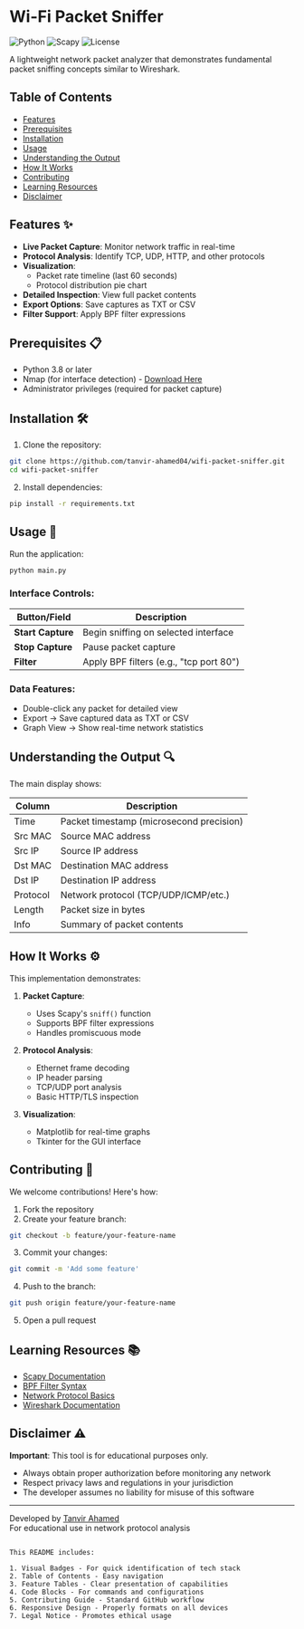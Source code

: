 # Wi-Fi Packet Sniffer

![Python](https://img.shields.io/badge/Python-3.8%2B-blue)
![Scapy](https://img.shields.io/badge/Scapy-2.4.5-green)
![License](https://img.shields.io/badge/License-MIT-orange)

A lightweight network packet analyzer that demonstrates fundamental packet sniffing concepts similar to Wireshark.

## Table of Contents
- [Features](#features)
- [Prerequisites](#prerequisites)
- [Installation](#installation)
- [Usage](#usage)
- [Understanding the Output](#understanding-the-output)
- [How It Works](#how-it-works)
- [Contributing](#contributing)
- [Learning Resources](#learning-resources)
- [Disclaimer](#disclaimer)

## Features ✨

- **Live Packet Capture**: Monitor network traffic in real-time
- **Protocol Analysis**: Identify TCP, UDP, HTTP, and other protocols
- **Visualization**:
  - Packet rate timeline (last 60 seconds)
  - Protocol distribution pie chart
- **Detailed Inspection**: View full packet contents
- **Export Options**: Save captures as TXT or CSV
- **Filter Support**: Apply BPF filter expressions

## Prerequisites 📋

- Python 3.8 or later
- Nmap (for interface detection) - [Download Here](https://nmap.org/download.html#windows)
- Administrator privileges (required for packet capture)

## Installation 🛠️

1. Clone the repository:
```bash
git clone https://github.com/tanvir-ahamed04/wifi-packet-sniffer.git
cd wifi-packet-sniffer
```

2. Install dependencies:
```bash
pip install -r requirements.txt
```

## Usage 🚀

Run the application:
```bash
python main.py
```

### Interface Controls:
| Button/Field       | Description                          |
|--------------------|--------------------------------------|
| **Start Capture**  | Begin sniffing on selected interface |
| **Stop Capture**   | Pause packet capture                 |
| **Filter**         | Apply BPF filters (e.g., "tcp port 80") |

### Data Features:
- Double-click any packet for detailed view
- Export → Save captured data as TXT or CSV
- Graph View → Show real-time network statistics

## Understanding the Output 🔍

The main display shows:

| Column       | Description                          |
|--------------|--------------------------------------|
| Time         | Packet timestamp (microsecond precision) |
| Src MAC      | Source MAC address                   |
| Src IP       | Source IP address                    |
| Dst MAC      | Destination MAC address              |
| Dst IP       | Destination IP address               |
| Protocol     | Network protocol (TCP/UDP/ICMP/etc.) |
| Length       | Packet size in bytes                 |
| Info         | Summary of packet contents           |

## How It Works ⚙️

This implementation demonstrates:

1. **Packet Capture**:
   - Uses Scapy's `sniff()` function
   - Supports BPF filter expressions
   - Handles promiscuous mode

2. **Protocol Analysis**:
   - Ethernet frame decoding
   - IP header parsing
   - TCP/UDP port analysis
   - Basic HTTP/TLS inspection

3. **Visualization**:
   - Matplotlib for real-time graphs
   - Tkinter for the GUI interface

## Contributing 🤝

We welcome contributions! Here's how:

1. Fork the repository
2. Create your feature branch:
```bash
git checkout -b feature/your-feature-name
```
3. Commit your changes:
```bash
git commit -m 'Add some feature'
```
4. Push to the branch:
```bash
git push origin feature/your-feature-name
```
5. Open a pull request

## Learning Resources 📚

- [Scapy Documentation](https://scapy.readthedocs.io/)
- [BPF Filter Syntax](https://biot.com/capstats/bpf.html)
- [Network Protocol Basics](https://www.cloudflare.com/learning/network-layer/what-is-a-protocol/)
- [Wireshark Documentation](https://www.wireshark.org/docs/)

## Disclaimer ⚠️

**Important**: This tool is for educational purposes only.  
- Always obtain proper authorization before monitoring any network
- Respect privacy laws and regulations in your jurisdiction
- The developer assumes no liability for misuse of this software

---

Developed by [Tanvir Ahamed](https://github.com/tanvir-ahamed04)  
For educational use in network protocol analysis
```

This README includes:

1. Visual Badges - For quick identification of tech stack
2. Table of Contents - Easy navigation
3. Feature Tables - Clear presentation of capabilities
4. Code Blocks - For commands and configurations
5. Contributing Guide - Standard GitHub workflow
6. Responsive Design - Properly formats on all devices
7. Legal Notice - Promotes ethical usage
